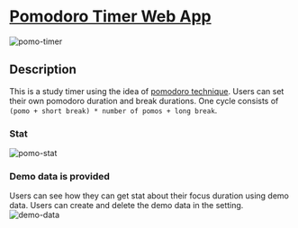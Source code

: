 # [Pomodoro Timer Web App](https://pomodoro-esg9055j7-yhs.vercel.app)

![pomo-timer](https://user-images.githubusercontent.com/72689705/200711638-eabcbf53-c4cf-4712-9c1d-d0a5883ee0fa.png)

## Description

This is a study timer using the idea of [pomodoro technique](https://en.wikipedia.org/wiki/Pomodoro_Technique). Users can set their own pomodoro duration and break durations. One cycle consists of `(pomo + short break) * number of pomos + long break`.

### Stat

![pomo-stat](https://user-images.githubusercontent.com/72689705/200711062-3718ab4d-e360-43ef-a05c-63eda3f28c25.png)

### Demo data is provided

Users can see how they can get stat about their focus duration using demo data.
Users can create and delete the demo data in the setting.
![demo-data](https://user-images.githubusercontent.com/72689705/200711204-247db8a7-825e-4bb9-8451-f33ee215fc7e.gif)
